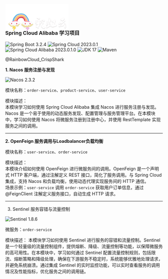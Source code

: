 <img src="/doc/img/rbc-logo.png" style="width: 40%;margin-bottom: -60px" alt="RBC Logo"/>


### Spring Cloud Alibaba 学习项目

![Spring Boot 3.2.4](https://img.shields.io/badge/Spring%20Boot-3.2.4-brightgreen.svg)
![Spring Cloud 2023.0.1](https://img.shields.io/badge/Spring%20Cloud-2023.0.1-blue.svg)
![Spring Cloud Alibaba 2023.0.1.0](https://img.shields.io/badge/Spring%20Cloud%20Alibaba-2023.0.1.0-brightgreen.svg)
![JDK 17](https://img.shields.io/badge/JDK-17-brightgreen.svg)
![Maven](https://img.shields.io/badge/Maven-3.9.6-yellowgreen.svg)


@RainbowCloud_CrispShark


**1. Nacos 服务注册与发现**

![Nacos 2.3.2](https://img.shields.io/badge/Nacos-2.3.2-red.svg)

模块名称：`order-service`、`product-service`、`user-service`

模块描述：  
本模块学习如何使用 Spring Cloud Alibaba 集成 Nacos 进行服务注册与发现。Nacos 是一个易于使用的动态服务发现、配置管理与服务管理平台。在本模块中，学习如何使用 Nacos 将微服务注册到注册中心，并使用 RestTemplate 实现服务之间的调用。

------

**2. OpenFeign 服务调用与Loadbalancer负载均衡**

模块名称：`user-service`、`order-service`

模块描述：  
本模块介绍如何使用 OpenFeign 进行微服务间的调用。OpenFeign 是一个声明式 HTTP 客户端，通过注解定义 REST 接口，简化了服务调用。与 Spring Cloud 集成，支持 Nacos 和负载均衡，使用动态代理实现服务间的 HTTP 通信。  
场景示例：`user-service` 调用 `order-service` 获取用户订单信息，通过 @FeignClient 注解定义服务接口，自动生成 HTTP 请求。

------

3. Sentinel 服务容错与流量控制

![Sentinel 1.8.6](https://img.shields.io/badge/Sentinel-1.8.6-red.svg)

微服务：`order-service`

模块描述：
本模块学习如何使用 Sentinel 进行服务的容错和流量控制。Sentinel 是一个轻量级的流量控制组件，提供熔断、降级、流量控制等功能，以保障微服务的高可用性。在本模块中，学习如何通过 Sentinel 配置流量控制规则，包括限流、熔断策略和降级处理，确保在下游服务不稳定时，系统能够优雅地处理请求，并避免系统崩溃。通过集成 Sentinel 的实时监控功能，可以实时查看服务的调用情况及性能指标，优化服务之间的调用链。